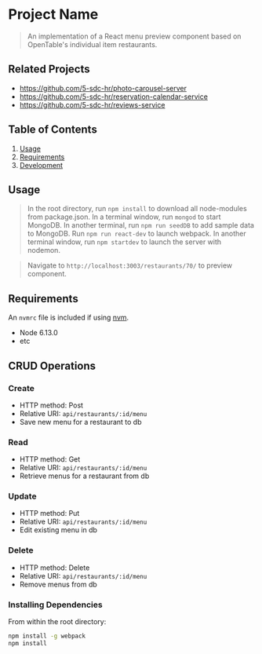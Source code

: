 # Project Name

> An implementation of a React menu preview component based on OpenTable's individual item restaurants.


## Related Projects

  - https://github.com/5-sdc-hr/photo-carousel-server
  - https://github.com/5-sdc-hr/reservation-calendar-service
  - https://github.com/5-sdc-hr/reviews-service

## Table of Contents

1. [Usage](#Usage)
1. [Requirements](#requirements)
1. [Development](#development)

## Usage

> In the root directory, run `npm install` to download all node-modules from package.json.
> In a terminal window, run `mongod` to start MongoDB. 
> In another terminal, run `npm run seedDB` to add sample data to MongoDB.
> Run `npm run react-dev` to launch webpack.
> In another terminal window, run `npm startdev` to launch the server with nodemon.

> Navigate to `http://localhost:3003/restaurants/70/` to preview component.

## Requirements

An `nvmrc` file is included if using [nvm](https://github.com/creationix/nvm).

- Node 6.13.0
- etc

## CRUD Operations
### Create
- HTTP method: Post
- Relative URI: `api/restaurants/:id/menu`
- Save new menu for a restaurant to db

### Read
- HTTP method: Get
- Relative URI: `api/restaurants/:id/menu`
- Retrieve menus for a restaurant from db

### Update
- HTTP method: Put
- Relative URI: `api/restaurants/:id/menu`
- Edit existing menu in db

### Delete
- HTTP method: Delete
- Relative URI: `api/restaurants/:id/menu`
- Remove menus from db

### Installing Dependencies

From within the root directory:

```sh
npm install -g webpack
npm install
```

